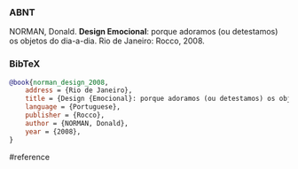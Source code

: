 ### ABNT
NORMAN, Donald. **Design Emocional**: porque adoramos (ou detestamos) os objetos do dia-a-dia. Rio de Janeiro: Rocco, 2008.

### BibTeX
```bibtex
@book{norman_design_2008,
	address = {Rio de Janeiro},
	title = {Design {Emocional}: porque adoramos (ou detestamos) os objetos do dia-a-dia},
	language = {Portuguese},
	publisher = {Rocco},
	author = {NORMAN, Donald},
	year = {2008},
}
```

#reference